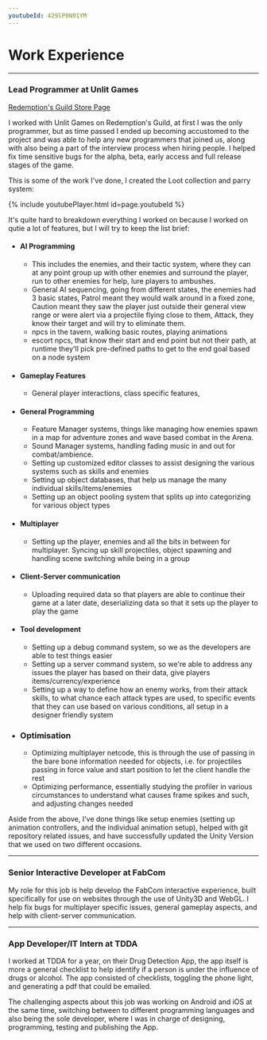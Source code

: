 ```yaml
---
youtubeId: 429lP0N91YM
---
```


# Work Experience
* * *

### Lead Programmer at Unlit Games

<a href="https://store.steampowered.com/app/1117200/Redemptions_Guild/">Redemption's Guild Store Page</a>

I worked with Unlit Games on Redemption's Guild, at first I was the only programmer, but as time passed I ended up becoming accustomed to the project and was able to help any new programmers that joined us, along with also being a part of the interview process when hiring people. I helped fix time sensitive bugs for the alpha, beta, early access and full release stages of the game.

This is some of the work I've done, I created the Loot collection and parry system:

{% include youtubePlayer.html id=page.youtubeId %}

It's quite hard to breakdown everything I worked on because I worked on qutie a lot of features, but I will try to keep the list brief:

- #### AI Programming
  - This includes the enemies, and their tactic system, where they can at any point group up with other enemies and surround the player, run to other enemies for help, lure players to ambushes. 
  - General AI sequencing, going from different states, the enemies had 3 basic states, Patrol meant they would walk around in a fixed zone, Caution meant they saw the player just outside their general view range or were alert via a projectile flying close to them, Attack, they know their target and will try to eliminate them.
  - npcs in the tavern, walking basic routes, playing animations
  - escort npcs, that know their start and end point but not their path, at runtime they'll pick pre-defined paths to get to the end goal based on a node system

- #### Gameplay Features
  - General player interactions, class specific features, 

- #### General Programming
  - Feature Manager systems, things like managing how enemies spawn in a map for adventure zones and wave based combat in the Arena. 
  - Sound Manager systems, handling fading music in and out for combat/ambience.
  - Setting up customized editor classes to assist designing the various systems such as skills and enemies
  - Setting up object databases, that help us manage the many individual skills/items/enemies
  - Setting up an object pooling system that splits up into categorizing for various object types

- #### Multiplayer
  - Setting up the player, enemies and all the bits in between for multiplayer. Syncing up skill projectiles, object spawning and handling scene switching while being in a group

- #### Client-Server communication
  - Uploading required data so that players are able to continue their game at a later date, deserializing data so that it sets up the player to play the game

- #### Tool development
  - Setting up a debug command system, so we as the developers are able to test things easier
  - Setting up a server command system, so we're able to address any issues the player has based on their data, give players items/currency/experience
  - Setting up a way to define how an enemy works, from their attack skills, to what chance each attack types are used, to specific events that they can use based on various conditions, all setup in a designer friendly system

- ### Optimisation
  - Optimizing multiplayer netcode, this is through the use of passing in the bare bone information needed for objects, i.e. for projectiles passing in force value and start position to let the client handle the rest
  - Optimizing performance, essentially studying the profiler in various circumstances to understand what causes frame spikes and such, and adjusting changes needed

Aside from the above, I've done things like setup enemies (setting up animation controllers, and the individual animation setup), helped with git repository related issues, and have successfully updated the Unity Version that we used on two different occasions.
* * *
### Senior Interactive Developer at FabCom

My role for this job is help develop the FabCom interactive experience, built specifically for use on websites through the use of Unity3D and WebGL. I help fix bugs for multiplayer specific issues, general gameplay aspects, and help with client-server communication.
* * *
### App Developer/IT Intern at TDDA
I worked at TDDA for a year, on their Drug Detection App, the app itself is more a general checklist to help identify if a person is under the influence of drugs or alcohol. The app consisted of checklists, toggling the phone light, and generating a pdf that could be emailed.

The challenging aspects about this job was working on Android and iOS at the same time, switching between to different programming languages and also being the sole developer, where I was in charge of designing, programming, testing and publishing the App.
